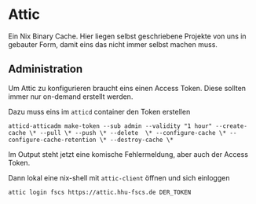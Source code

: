 # Attic

Ein Nix Binary Cache. Hier liegen selbst geschriebene Projekte von uns in gebauter Form, damit eins das nicht immer selbst machen muss.

## Administration

Um Attic zu konfigurieren braucht eins einen Access Token. Diese sollten immer nur on-demand erstellt werden.

Dazu muss eins im `atticd` container den Token erstellen

```
atticd-atticadm make-token --sub admin --validity "1 hour" --create-cache \* --pull \* --push \* --delete  \* --configure-cache \* --configure-cache-retention \* --destroy-cache \*
```

Im Output steht jetzt eine komische Fehlermeldung, aber auch der Access Token.

Dann lokal eine nix-shell mit `attic-client` öffnen und sich einloggen

```
attic login fscs https://attic.hhu-fscs.de DER_TOKEN
```
